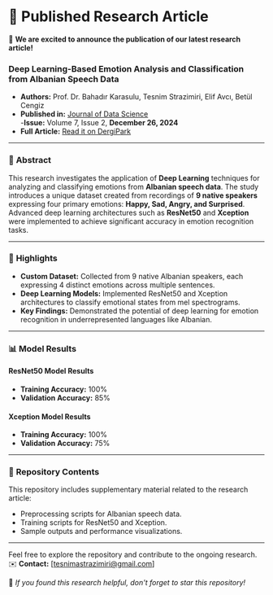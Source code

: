 # 📄 Published Research Article  

🎉 **We are excited to announce the publication of our latest research article!**  

### **Deep Learning-Based Emotion Analysis and Classification from Albanian Speech Data**  

- **Authors:** Prof. Dr. Bahadır Karasulu, Tesnim Strazimiri, Elif Avcı, Betül Cengiz 
- **Published in:** [Journal of Data Science](https://dergipark.org.tr/tr/pub/veri)  
-**Issue:** Volume 7, Issue 2, **December 26, 2024** 
- **Full Article:** [Read it on DergiPark](https://dergipark.org.tr/tr/pub/veri/issue/88878/1561311)  

---

### 📌 **Abstract**  

This research investigates the application of **Deep Learning** techniques for analyzing and classifying emotions from **Albanian speech data**. The study introduces a unique dataset created from recordings of **9 native speakers** expressing four primary emotions: **Happy, Sad, Angry, and Surprised**. Advanced deep learning architectures such as **ResNet50** and **Xception** were implemented to achieve significant accuracy in emotion recognition tasks.  

---

### 🧠 **Highlights**  

- **Custom Dataset:** Collected from 9 native Albanian speakers, each expressing 4 distinct emotions across multiple sentences.  
- **Deep Learning Models:** Implemented ResNet50 and Xception architectures to classify emotional states from mel spectrograms.  
- **Key Findings:** Demonstrated the potential of deep learning for emotion recognition in underrepresented languages like Albanian.  

---

### 📊 **Model Results**  

#### **ResNet50 Model Results**  
- **Training Accuracy:** 100%  
- **Validation Accuracy:** 85%  


#### **Xception Model Results**  
- **Training Accuracy:** 100%  
- **Validation Accuracy:** 75%  
 

---

### 📂 **Repository Contents**  

This repository includes supplementary material related to the research article:  
- Preprocessing scripts for Albanian speech data.  
- Training scripts for ResNet50 and Xception.  
- Sample outputs and performance visualizations.  

---

Feel free to explore the repository and contribute to the ongoing research.  
✉️ **Contact:** [tesnimastrazimiri@gmail.com]

🌟 _If you found this research helpful, don't forget to star this repository!_
